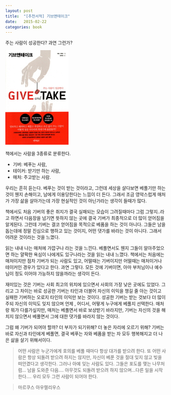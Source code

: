 ```yaml
---
layout: post
title:  "[추천서적] 기브앤테이크"
date:   2015-02-22
categories: book
---
```


주는 사람이 성공한다? 과연 그런가? 

![giveandtake](/assets/images/giveandtake.jpg)

책에서는 사람을 3종류로 분류한다.

- 기버: 베푸는 사람,
- 테이커: 받기만 하는 사람,
- 매처: 주고받는 사람.

우리는 흔히 듣는다. 베푸는 것이 받는 것이라고, 그런데 세상을 살다보면 베풀기만 하는 것이 웬지 손해이고, 남에게 이용당한다는 느낌이 더 든다. 
그래서 조금 영악스럽게 매처가 가장 삶을 살아가는데 가장 현실적인 것이 아닌가라는 생각이 들때가 많다.  

책에서도 처음 기버의 좋은 취지가 결국 실패되는 모습이 그려질때마다 그럼 그렇지..라고 하면서 다음장을 넘기면 뜻하지 않는 곳에 결국 기버가 최종적으로 더 많이 얻어짐을 알게된다.
그런데 기버는 결코 얻어짐을 목적으로 베품을 하는 것이 아니다. 그들은 남을 돕는데에 정말 진심으로 행하고 있는 것이지, 어떤 댓가를 바라는 것이 아니다.
그래서 어려운 것이라는 것을 느꼈다.  

읽는 내내 나는 매처에 가깝구나 라는 것을 느낀다. 베풀면서도 웬지 그들이 알아주었으면 하는 얄팍한 욕심이 나에게도 있구나라는 것을 읽는 내내 느꼈다.
책에서는 처음에는 매처이지만 점차 기버가 되는 사람도 있고, 어떨때는 기버이지만 어떨때는 매처이거나 테이커인 경우가 있다고 한다. 과연 그렇다.
모든 것에 기버이면, 아마 부처님이나 예수님이 정도 이어야 가능하지 않을까라는 생각이 든다.

재미있는 것은 기버는 사회 최고의 위치에 있으면서 사회의 가장 낮은 곳에도 있었다.
그리고 그 차이는 바로 성공한 기버는 타인과 더블어 자신의 이익을 챙길 줄 아는 것이고 실패한 기버하는 오로지 타인의 이익만 보는 것이다.
성공한 기버는 받는 것보다 더 많이 주되 자신의 이익도 잊지 않으며 언제 , 어디서, 어떻게 누구에게 베풀지 선택한다.
매처랑 뭐가 다를가싶지만, 매처는 베풀면서 바로 보상받기 바라지만, 기버는 자신의 것을 해치지 않으면서 베풀면서 그에 대한 댓가를 바라지 않는 것이다.

그럼 왜 기버가 되어야 할까?  더 부자가 되기위해? 더 놓은 자리에 오르기 위해? 기버는 바로 자신과 타인에게 베풀면, 
결국 베푸는 자와 베품을 받는 자 모두 행복해지고 더 나은 삶을 살기 위해서이다.

>어떤 사람은 누군가에게 호의를 베풀 때마다 항상 대가를 받으려 한다. 또 어떤 사람은 항상 되돌려 받으려 하지는 않지만, 자신이 베푼 것을 절대 잊지 않고 빚을 떠안겼다고 생각한다.
그러나 아예 잊는 사람도 있다.
그들은 포도를 맺는 나무처럼... 남을 도와준 다음.... 아무것도 되돌려 받으려 하지 않으며...다른 일을 시작한다....
우리 모두 그런 사람이 되어야 한다.  

> 마르쿠스 아우렐리우스
